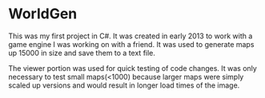WorldGen
========
This was my first project in C#. It was created in early 2013 to work with a game engine I was working on with a friend. It was used to generate maps up 15000 in size and save them to a text file.

The viewer portion was used for quick testing of code changes. It was only necessary to test small maps(<1000) because larger maps were simply scaled up versions and would result in longer load times of the image.
